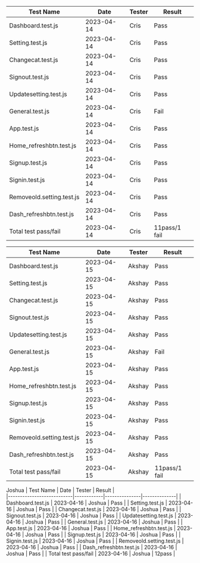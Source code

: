 
| Test Name                 | Date       | Tester        | Result       |                    
|---------------------------|------------|---------------|--------------|
| Dashboard.test.js         | 2023-04-14 |      Cris     |  Pass        |
| Setting.test.js           | 2023-04-14 |      Cris     |  Pass        |
| Changecat.test.js         | 2023-04-14 |      Cris     |  Pass        |
| Signout.test.js           | 2023-04-14 |      Cris     |  Pass        |
| Updatesetting.test.js     | 2023-04-14 |      Cris     |  Pass        |
| General.test.js           | 2023-04-14 |      Cris     |  Fail        |
| App.test.js               | 2023-04-14 |      Cris     |  Pass        |
| Home_refreshbtn.test.js   | 2023-04-14 |      Cris     |  Pass        |
| Signup.test.js            | 2023-04-14 |      Cris     |  Pass        |
| Signin.test.js            | 2023-04-14 |      Cris     |  Pass        |
| Removeold.setting.test.js | 2023-04-14 |      Cris     |  Pass        |
| Dash_refreshbtn.test.js   | 2023-04-14 |      Cris     |  Pass        |
| Total test pass/fail      | 2023-04-14 |      Cris     | 11pass/1 fail|           

| Test Name                 | Date       | Tester        | Result       |                    
|---------------------------|------------|---------------|--------------|
| Dashboard.test.js         | 2023-04-15 |      Akshay     |  Pass        |
| Setting.test.js           | 2023-04-15 |      Akshay     |  Pass        |
| Changecat.test.js         | 2023-04-15 |      Akshay     |  Pass        |
| Signout.test.js           | 2023-04-15 |      Akshay     |  Pass        |
| Updatesetting.test.js     | 2023-04-15 |      Akshay     |  Pass        |
| General.test.js           | 2023-04-15 |      Akshay     |  Fail        |
| App.test.js               | 2023-04-15 |      Akshay     |  Pass        |
| Home_refreshbtn.test.js   | 2023-04-15 |      Akshay     |  Pass        |
| Signup.test.js            | 2023-04-15 |      Akshay     |  Pass        |
| Signin.test.js            | 2023-04-15 |      Akshay     |  Pass        |
| Removeold.setting.test.js | 2023-04-15 |      Akshay     |  Pass        |
| Dash_refreshbtn.test.js   | 2023-04-15 |      Akshay     |  Pass        |
| Total test pass/fail      | 2023-04-15 |      Akshay     | 11pass/1 fail|     

Joshua
| Test Name                 | Date       | Tester        | Result       |                    
|---------------------------|------------|---------------|--------------|
| Dashboard.test.js         | 2023-04-16 |      Joshua     |  Pass        |
| Setting.test.js           | 2023-04-16 |      Joshua     |  Pass        |
| Changecat.test.js         | 2023-04-16 |      Joshua     |  Pass        |
| Signout.test.js           | 2023-04-16 |      Joshua     |  Pass        |
| Updatesetting.test.js     | 2023-04-16 |      Joshua     |  Pass        |
| General.test.js           | 2023-04-16 |      Joshua     |  Pass        |
| App.test.js               | 2023-04-16 |      Joshua     |  Pass        |
| Home_refreshbtn.test.js   | 2023-04-16 |      Joshua     |  Pass        |
| Signup.test.js            | 2023-04-16 |      Joshua     |  Pass        |
| Signin.test.js            | 2023-04-16 |      Joshua     |  Pass        |
| Removeold.setting.test.js | 2023-04-16 |      Joshua     |  Pass        |
| Dash_refreshbtn.test.js   | 2023-04-16 |      Joshua     |  Pass        |
| Total test pass/fail      | 2023-04-16 |      Joshua     | 12pass      | 
